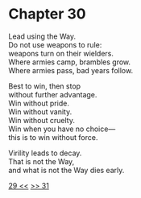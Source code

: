 # Chapter 30

Lead using the Way.  
Do not use weapons to rule:  
weapons turn on their wielders.  
Where armies camp, brambles grow.  
Where armies pass, bad years follow.

Best to win, then stop  
without further advantage.  
Win without pride.  
Win without vanity.  
Win without cruelty.  
Win when you have no choice—  
this is to win without force.

Virility leads to decay.  
That is not the Way,  
and what is not the Way dies early.

[29 <<](29.md) [>> 31](31.md)
